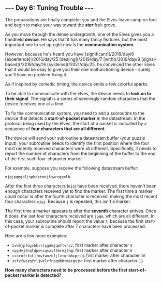 ## --- Day 6: Tuning Trouble ---
The preparations are finally complete; you and the Elves leave camp on foot and begin to make your way toward the ***star*** fruit grove.
 
As you move through the dense undergrowth, one of the Elves gives you a handheld **device**. He says that it has many fancy features, but the most important one to set up right now is the **communication system**.
 
However, because he's heard you have [significant](/2016/day/6 [experience](/2016/day/25 [dealing](/2019/day/7 [with](/2019/day/9 [signal-based](/2019/day/16 [systems](/2021/day/25, he convinced the other Elves that it would be okay to give you their one malfunctioning device - surely you'll have no problem fixing it.
 
As if inspired by comedic timing, the device emits a few colorful sparks.
 
To be able to communicate with the Elves, the device needs to **lock on to their signal**. The signal is a series of seemingly-random characters that the device receives one at a time.
 
To fix the communication system, you need to add a subroutine to the device that detects a **start-of-packet marker** in the datastream. In the protocol being used by the Elves, the start of a packet is indicated by a sequence of **four characters that are all different**.
 
The device will send your subroutine a datastream buffer (your puzzle input); your subroutine needs to identify the first position where the four most recently received characters were all different. Specifically, it needs to report the number of characters from the beginning of the buffer to the end of the first such four-character marker.
 
For example, suppose you receive the following datastream buffer:
 
```
mjqjpqmgbljsphdztnvjfqwrcgsmlb
```
 
After the first three characters (`mjq`) have been received, there haven't been enough characters received yet to find the marker. The first time a marker could occur is after the fourth character is received, making the most recent four characters `mjqj`. Because `j` is repeated, this isn't a marker.
 
The first time a marker appears is after the **seventh** character arrives. Once it does, the last four characters received are `jpqm`, which are all different. In this case, your subroutine should report the value `7`, because the first start-of-packet marker is complete after 7 characters have been processed.
 
Here are a few more examples:
 
- `bvwbjplbgvbhsrlpgdmjqwftvncz`: first marker after character `5`
- `nppdvjthqldpwncqszvftbrmjlhg`: first marker after character `6`
- `nznrnfrfntjfmvfwmzdfjlvtqnbhcprsg`: first marker after character `10`
- `zcfzfwzzqfrljwzlrfnpqdbhtmscgvjw`: first marker after character `11`
 
**How many characters need to be processed before the first start-of-packet marker is detected?**
 